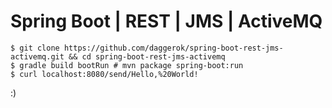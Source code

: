 Spring Boot | REST | JMS | ActiveMQ
===================================
	$ git clone https://github.com/daggerok/spring-boot-rest-jms-activemq.git && cd spring-boot-rest-jms-activemq
	$ gradle build bootRun # mvn package spring-boot:run
	$ curl localhost:8080/send/Hello,%20World!

:)

